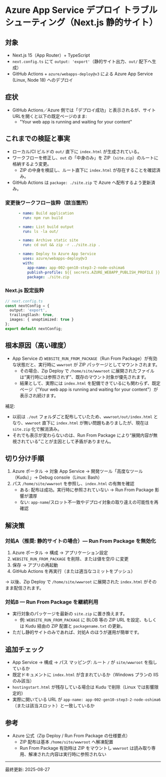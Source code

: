 # Azure App Service デプロイ トラブルシューティング（Next.js 静的サイト）

## 対象
- Next.js 15（App Router）+ TypeScript
- `next.config.ts` にて `output: 'export'`（静的サイト出力、`out/` 配下へ生成）
- GitHub Actions + `azure/webapps-deploy@v3` による Azure App Service (Linux, Node 18) へのデプロイ

## 症状
- GitHub Actions／Azure 側では「デプロイ成功」と表示されるが、サイトURLを開くと以下の既定ページのまま:
  - "Your web app is running and waiting for your content"

## これまでの検証と事実
- ローカル/CI ビルドの `out/` 直下に `index.html` が生成されている。
- ワークフローを修正し、`out` の「中身のみ」を ZIP（`site.zip`）のルートに格納するよう変更。
  - ZIP の中身を検証し、ルート直下に `index.html` が存在することを確認済み。
- GitHub Actions は `package: ./site.zip` で Azure へ配布するよう更新済み。

### 変更後ワークフロー抜粋（該当箇所）
```yaml
      - name: Build application
        run: npm run build

      - name: List build output
        run: ls -la out/

      - name: Archive static site
        run: cd out && zip -r ../site.zip .

      - name: Deploy to Azure App Service
        uses: azure/webapps-deploy@v3
        with:
          app-name: app-002-gen10-step3-2-node-oshima6
          publish-profile: ${{ secrets.AZURE_WEBAPP_PUBLISH_PROFILE }}
          package: ./site.zip
```

### Next.js 設定抜粋
```ts
// next.config.ts
const nextConfig = {
  output: 'export',
  trailingSlash: true,
  images: { unoptimized: true }
};
export default nextConfig;
```

## 根本原因（高い確度）
- App Service の `WEBSITE_RUN_FROM_PACKAGE`（Run From Package）が有効な状態だと、実行時に `wwwroot` が ZIP パッケージとしてマウントされます。
  - その場合、Zip Deploy で `/home/site/wwwroot` に展開されたファイルは“実行時には参照されず”、既存のマウント対象が優先されます。
  - 結果として、実際には `index.html` を配備できているにも関わらず、既定ページ（"Your web app is running and waiting for your content"）が表示され続けます。

補足:
- 以前は `./out` フォルダごと配布していたため、`wwwroot/out/index.html` となり、`wwwroot` 直下に `index.html` が無い問題もありましたが、現在は `site.zip` 化で解消済み。
- それでも表示が変わらないのは、Run From Package により“展開内容が無視されている”ことが主因として矛盾がありません。

## 切り分け手順
1) Azure ポータル → 対象 App Service → 開発ツール「高度なツール（Kudu）」→ Debug console（Linux: Bash）
2) パス `/home/site/wwwroot` を参照し、`index.html` の有無を確認
   - ある: 配布は成功。実行時に参照されていない → Run From Package 影響が濃厚
   - ない: `app-name`/スロット不一致やデプロイ対象の取り違えの可能性を再確認

## 解決策
### 対処A（推奨: 静的サイトの場合）— Run From Package を無効化
1) Azure ポータル → 構成 → アプリケーション設定
2) `WEBSITE_RUN_FROM_PACKAGE` を削除、または値を空/0 に変更
3) 保存 → アプリの再起動
4) GitHub Actions を再実行（または適当なコミットをプッシュ）

→ 以後、Zip Deploy で `/home/site/wwwroot` に展開された `index.html` がそのまま配信されます。

### 対処B — Run From Package を継続利用
- 実行対象のパッケージを最新の `site.zip` に置き換えます。
  - 例: `WEBSITE_RUN_FROM_PACKAGE` に BLOB 等の ZIP URL を設定、もしくは Kudu 経由の ZIP 配置と `packagename.txt` の更新。
- ただし静的サイトのみであれば、対処A のほうが運用が簡単です。

## 追加チェック
- App Service → 構成 → パス マッピング: ルート `/` が `site/wwwroot` を指しているか
- 既定ドキュメントに `index.html` が含まれているか（Windows プランの IIS のみ該当）
- `hostingstart.html` が残存している場合は Kudu で削除（Linux では影響限定的）
- 実際に開いている URL が `app-name: app-002-gen10-step3-2-node-oshima6`（または該当スロット）と一致しているか

## 参考
- Azure 公式（Zip Deploy / Run From Package の仕様要点）
  - ZIP 配布は基本 `/home/site/wwwroot` へ解凍配置
  - Run From Package 有効時は ZIP をマウントし `wwwroot` は読み取り専用、解凍された内容は実行時に参照されない

---
最終更新: 2025-08-27 